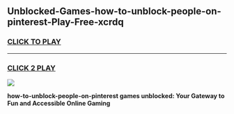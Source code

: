 
## Unblocked-Games-how-to-unblock-people-on-pinterest-Play-Free-xcrdq
<h3>
<a href="https://premium76.site?title=how-to-unblock-people-on-pinterest&ref=12A">CLICK TO PLAY</a></h3>
<hr>

<h3>
<a href="https://premium76.site?title=how-to-unblock-people-on-pinterest&ref=12A">CLICK 2 PLAY</a>
  
</h3>

<a href="https://premium76.site?title=how-to-unblock-people-on-pinterest&ref=12A"><img src="https://clearcache.store/games.png"></a>


**how-to-unblock-people-on-pinterest games unblocked: Your Gateway to Fun and Accessible Online Gaming**
